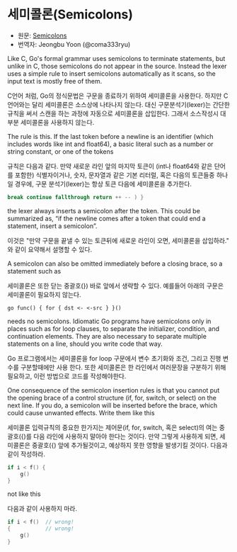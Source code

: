 # 세미콜론(Semicolons)

* 원문: [Semicolons](https://golang.org/doc/effective_go.html#semicolons)
* 번역자: Jeongbu Yoon (@coma333ryu)

Like C, Go's formal grammar uses semicolons to terminate statements, but unlike in C, those semicolons do not appear in the source. Instead the lexer uses a simple rule to insert semicolons automatically as it scans, so the input text is mostly free of them.

C언어 처럼, Go의 정식문법은 구문을 종료하기 위하여 세미콜론을 사용한다. 하지만 C언어와는 달리 세미콜론은 소스상에 나타나지 않는다. 대신 구문분석기(lexer)는 간단한 규칙을 써서 스캔을 하는 과정에 자동으로 세미콜론을 삽입한다. 그래서 소스작성시 대부분 세미콜론을 사용하지 않는다.

The rule is this. If the last token before a newline is an identifier (which includes words like int and float64), a basic literal such as a number or string constant, or one of the tokens

규칙은 다음과 같다. 만약 새로운 라인 앞의 마지막 토큰이 (int나 float64와 같은 단어를 포함한) 식별자이거나, 숫자, 문자열과 같은 기본 리터럴, 혹은 다음의 토큰들중 하나 일 경우에, 구문 분석기(lexer)는 항상 토큰 다음에 세미콜론을 추가한다.

```go
break continue fallthrough return ++ -- ) }
```

the lexer always inserts a semicolon after the token. This could be summarized as, “if the newline comes after a token that could end a statement, insert a semicolon”.

이것은 "만약 구문을 끝낼 수 있는 토큰뒤에 새로운 라인이 오면, 세미콜론을 삽입하라." 와 같이 요약해서 설명할 수 있다.

A semicolon can also be omitted immediately before a closing brace, so a statement such as

세미콜론은 또한 닫는 중괄호(}) 바로 앞에서 생략할 수 있다. 예를들어 아래의 구문은 세미콜론이 필요하지 않는다.

    go func() { for { dst <- <-src } }()

needs no semicolons. Idiomatic Go programs have semicolons only in places such as for loop clauses, to separate the initializer, condition, and continuation elements. They are also necessary to separate multiple statements on a line, should you write code that way.

Go 프로그램에서는 세미콜론을 for loop 구문에서 변수 초기화와 조건, 그리고 진행 변수를 구분할때에만 사용 한다. 또한 세미콜론은 한 라인에서 여러문장을 구분하기 위해 필요하고, 이런 방법으로 코드를 작성해야한다.

One consequence of the semicolon insertion rules is that you cannot put the opening brace of a control structure (if, for, switch, or select) on the next line. If you do, a semicolon will be inserted before the brace, which could cause unwanted effects. Write them like this

세미콜론 입력규칙의 중요한 한가지는 제어문(if, for, switch, 혹은 select)의 여는 중괄호({)를 다음 라인에 사용하지 말아야 한다는 것이다. 만약 그렇게 사용하게 되면, 세미콜론은 중괄호({) 앞에 추가될것이고, 예상하지 못한 영향을 발생기킬 것이다. 다음과 같이 작성하라.

```go
if i < f() {
    g()
}
```

not like this

다음과 같이 사용하지 마라.

```go
if i < f()  // wrong!
{           // wrong!
    g()
}
```